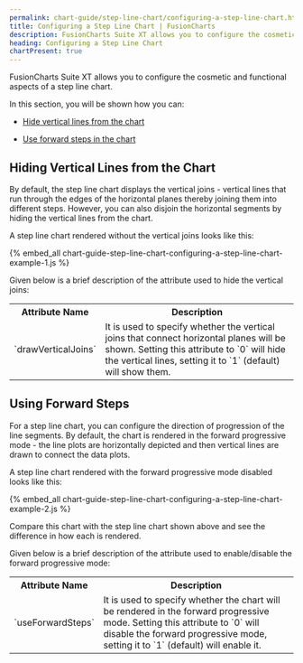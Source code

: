```yaml
---
permalink: chart-guide/step-line-chart/configuring-a-step-line-chart.html
title: Configuring a Step Line Chart | FusionCharts
description: FusionCharts Suite XT allows you to configure the cosmetic and functional aspects of a step line chart
heading: Configuring a Step Line Chart
chartPresent: true
---
```


FusionCharts Suite XT allows you to configure the cosmetic and functional aspects of a step line chart.

In this section, you will be shown how you can:

* <a href="/chart-guide/step-line-chart/configuring-a-step-line-chart#hiding-vertical-lines-from-the-chart" class="smoth-scroll">Hide vertical lines from the chart</a>

* <a href="/chart-guide/step-line-chart/configuring-a-step-line-chart#using-forward-steps" class="smoth-scroll">Use forward steps in the chart</a>

## Hiding Vertical Lines from the Chart

By default, the step line chart displays the vertical joins - vertical lines that run through the edges of the horizontal planes thereby joining them into different steps. However, you can also disjoin the horizontal segments by hiding the vertical lines from the chart.

A step line chart rendered without the vertical joins looks like this:

{% embed_all chart-guide-step-line-chart-configuring-a-step-line-chart-example-1.js %}

Given below is a brief description of the attribute used to hide the vertical joins:

<table>
  <tr>
    <th>Attribute Name</th>
    <th>Description</th>
  </tr>
  <tr>
    <td>`drawVerticalJoins`</td>
    <td>It is used to specify whether the vertical joins that connect horizontal planes will be shown. Setting this attribute to `0` will hide the vertical lines, setting it to `1` (default) will show them.</td>
  </tr>
</table>


## Using Forward Steps

For a step line chart, you can configure the direction of progression of the line segments. By default, the chart is rendered in the forward progressive mode - the line plots are horizontally depicted and then vertical lines are drawn to connect the data plots.

A step line chart rendered with the forward progressive mode disabled looks like this:

{% embed_all chart-guide-step-line-chart-configuring-a-step-line-chart-example-2.js %}

Compare this chart with the step line chart shown above and see the difference in how each is rendered.

Given below is a brief description of the attribute used to enable/disable the forward progressive mode:

<table>
  <tr>
    <th>Attribute Name</th>
    <th>Description</th>
  </tr>
  <tr>
    <td>`useForwardSteps`</td>
    <td>It is used to specify whether the chart will be rendered in the forward progressive mode. Setting this attribute to `0` will disable the forward progressive mode, setting it to `1` (default) will enable it.</td>
  </tr>
</table>